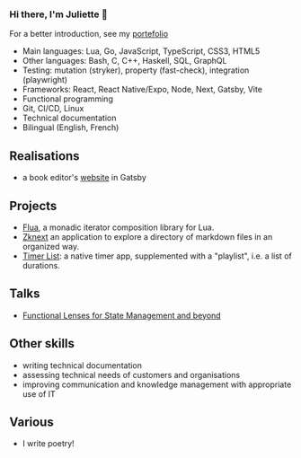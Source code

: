 ### Hi there, I'm Juliette 👋

For a better introduction, see my [portefolio](https://prncss-xyz.github.io/portefolio/)

- Main languages: Lua, Go, JavaScript, TypeScript, CSS3, HTML5
- Other languages: Bash, C, C++, Haskell, SQL, GraphQL
- Testing: mutation (stryker), property (fast-check), integration (playwright)
- Frameworks: React, React Native/Expo,  Node, Next, Gatsby, Vite
- Functional programming
- Git, CI/CD, Linux
- Technical documentation
- Bilingual (English, French)

## Realisations

- a book editor's [website](https://www.oiedecravan.com) in Gatsby

## Projects

- [Flua](https://github.com/prncss-xyz/flua), a monadic iterator composition library for Lua.
- [Zknext](https://next-app-project-kakx2xw7fq-nn.a.run.app/) an application to explore a directory of markdown files in an organized way.
- [Timer List](https://prncss-xyz.github.io/timer-list/): a native timer app, supplemented with a "playlist", i.e. a list of durations.

## Talks

- [Functional Lenses for State Management and beyond](https://www.youtube.com/watch?v=GkFKxbMbK6A)

## Other skills

- writing technical documentation
- assessing technical needs of customers and organisations
- improving communication and knowledge management with appropriate use of IT

## Various

- I write poetry!
